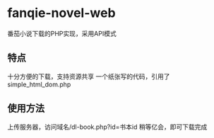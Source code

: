 # fanqie-novel-web
番茄小说下载的PHP实现，采用API模式
## 特点
十分方便的下载，支持资源共享
一个纸张写的代码，引用了simple_html_dom.php
## 使用方法
上传服务器，访问域名/dl-book.php?id=书本id
稍等亿会，即可下载完成
